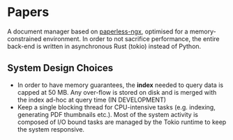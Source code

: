 # Papers

A document manager based on [paperless-ngx](https://docs.paperless-ngx.com/), optimised
for a memory-constrained environment. In order to not sacrifice performance, the
entire back-end is written in asynchronous Rust (tokio) instead of Python.

## System Design Choices

- In order to have memory guarantees, the **index** needed to query data is capped at 50 MB.
  Any over-flow is stored on disk and is merged with the index ad-hoc at query
  time (IN DEVELOPMENT)
- Keep a single blocking thread for CPU-intensive tasks (e.g. indexing,
  generating PDF thumbnails etc.). Most of the system activity is composed of I/O bound tasks
  are managed by the Tokio runtime to keep the system responsive.
